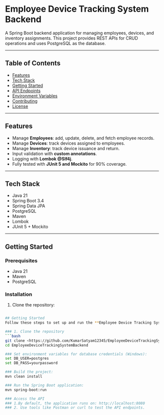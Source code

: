 # Employee Device Tracking System Backend

A Spring Boot backend application for managing employees, devices, and inventory assignments. This project provides REST APIs for CRUD operations and uses PostgreSQL as the database.

---

## Table of Contents
- [Features](#features)
- [Tech Stack](#tech-stack)
- [Getting Started](#getting-started)
- [API Endpoints](#api-endpoints)
- [Environment Variables](#environment-variables)
- [Contributing](#contributing)
- [License](#license)

---

## Features
- Manage **Employees**: add, update, delete, and fetch employee records.
- Manage **Devices**: track devices assigned to employees.
- Manage **Inventory**: track device issuance and return.
- Input validation with **custom annotations**.
- Logging with **Lombok @Slf4j**.
- Fully tested with **JUnit 5 and Mockito** for 90% coverage.

---

## Tech Stack
- Java 21
- Spring Boot 3.4
- Spring Data JPA
- PostgreSQL
- Maven
- Lombok
- JUnit 5 + Mockito

---

## Getting Started

### Prerequisites
- Java 21
- Maven
- PostgreSQL

### Installation
1. Clone the repository:
```bash

## Getting Started
Follow these steps to set up and run the **Employee Device Tracking System Backend** locally.

### 1. Clone the repository
```bash
git clone <https://github.com/KumarSatyam12345/EmployeeDeviceTrackingSystemBackend.git>
cd EmployeeDeviceTrackingSystemBackend

### Set environment variables for database credentials (Windows):
set DB_USER=postgres
set DB_PASS=yourpassword

### Build the project:
mvn clean install

### Run the Spring Boot application:
mvn spring-boot:run

### Access the API
### 1.By default, the application runs on: http://localhost:8080
### 2. Use tools like Postman or curl to test the API endpoints.
